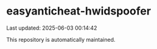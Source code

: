 # easyanticheat-hwidspoofer

Last updated: 2025-06-03 00:14:42

This repository is automatically maintained.
